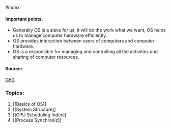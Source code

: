 #index 

#### Important points:
* Generally OS is a slave for us, it will do the work what we want, OS helps us to manage computer hardware efficiently. 
* OS provides interaction between users of computers and computer hardware.
* OS is a responsible for managing and controlling all the activities and sharing of computer resources.


#### Source:
[GFG](https://www.geeksforgeeks.org/operating-systems/)


### Topics:

1. [[Basics of OS]]
2. [[System Structure]]
3. [[CPU Scheduling Index]]
4. [[Process Synchroniz]]